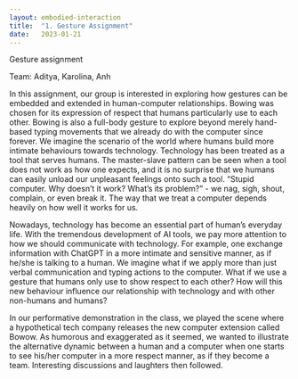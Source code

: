 ```yaml
---
layout: embodied-interaction
title:  "1. Gesture Assignment"
date:   2023-01-21
---
```


<div id="content-container">

  <div class="col w-45">
    <div class="text-wrapper">
      <p class="bold">Gesture assignment</p>
      <p class="caption">Team: Aditya, Karolina, Anh</p>
      <p>In this assignment, our group is interested in exploring how gestures can be embedded and extended in human-computer relationships. Bowing was chosen for its expression of respect that humans particularly use to each other. Bowing is also a full-body gesture to explore beyond merely hand-based typing movements that we already do with the computer since forever. We imagine the scenario of the world where humans build more intimate behaviours towards technology. Technology has been treated as a tool that serves humans. The master-slave pattern can be seen when a tool does not work as how one expects, and it is no surprise that we humans can easily unload our unpleasant feelings onto such a tool. “Stupid computer. Why doesn’t it work? What’s its problem?” - we nag, sigh, shout, complain, or even break it. The way that we treat a computer depends heavily on how well it works for us. </p>
      <p>Nowadays, technology has become an essential part of human’s everyday life. With the tremendous development of AI tools,  we pay more attention to how we should communicate with technology. For example, one exchange information with ChatGPT in a more intimate and sensitive manner, as if he/she is talking to a human. We imagine what if we apply more than just verbal communication and typing actions to the computer. What if we use a gesture that humans only use to show respect to each other? How will this new behaviour influence our relationship with technology and with other non-humans and humans? </p>
      <p style="margin-bottom: 50px;">In our performative demonstration in the class, we played the scene where a hypothetical tech company releases the new computer extension called Bowow. As humorous and exaggerated as it seemed, we wanted to illustrate the alternative dynamic between a human and a computer when one starts to see his/her computer in a more respect manner, as if they become a team. Interesting discussions and laughters then followed.</p>
    </div>
  </div>

  <div class="col w-45">
    <div class="img-wrapper">
    <img src="{{site.baseurl}}/assets/img/embodied-interaction/1.png" alt="">
    <img src="{{site.baseurl}}/assets/img/embodied-interaction/02.png" alt="">
    </div>
  </div>

</div>